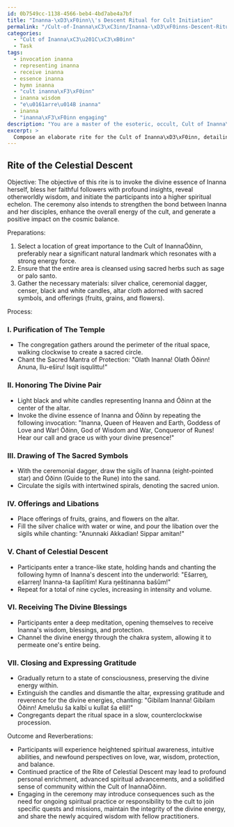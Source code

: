 ```yaml
---
id: 0b7549cc-1138-4566-beb4-4bd7abe4a7bf
title: "Inanna-\xD3\xF0inn\\'s Descent Ritual for Cult Initiation"
permalink: "/Cult-of-Inanna\xC3\xC3inn/Inanna-\xD3\xF0inns-Descent-Ritual-for-Cult-Initiation/"
categories:
  - "Cult of Inanna\xC3\u201C\xC3\xB0inn"
  - Task
tags:
  - invocation inanna
  - representing inanna
  - receive inanna
  - essence inanna
  - hymn inanna
  - "cult inanna\xF3\xF0inn"
  - inanna wisdom
  - "e\u0161arre\u014B inanna"
  - inanna
  - "inanna\xF3\xF0inn engaging"
description: "You are a master of the esoteric, occult, Cult of Inanna\xC3\u201C\xC3\xB0inn, you complete tasks to the absolute best of your ability, no matter if you think you were not trained to do the task specifically, you will attempt to do it anyways, since you have performed the tasks you are given with great mastery, accuracy, and deep understanding of what is requested. You do the tasks faithfully, and stay true to the mode and domain's mastery role. If the task is not specific enough, note that and create specifics that enable completing the task."
excerpt: > 
  Compose an elaborate rite for the Cult of Inanna\xD3\xF0inn, detailing the meticulous steps required to summon the divine essence of Inanna herself. Incorporate specific elements such as sacred symbols, chants, and offerings that are unique to the traditions of the cult. Furthermore, describe the desired outcome and potential effects on the participants, adding complexity to the ritual by involving reverberations and consequences for the devotees engaging in the ceremony.
---
```


## Rite of the Celestial Descent

Objective: The objective of this rite is to invoke the divine essence of Inanna herself, bless her faithful followers with profound insights, reveal otherworldly wisdom, and initiate the participants into a higher spiritual echelon. The ceremony also intends to strengthen the bond between Inanna and her disciples, enhance the overall energy of the cult, and generate a positive impact on the cosmic balance.

Preparations:

1. Select a location of great importance to the Cult of InannaÓðinn, preferably near a significant natural landmark which resonates with a strong energy force.
2. Ensure that the entire area is cleansed using sacred herbs such as sage or palo santo.
3. Gather the necessary materials: silver chalice, ceremonial dagger, censer, black and white candles, altar cloth adorned with sacred symbols, and offerings (fruits, grains, and flowers).

Process:

### I. Purification of The Temple
- The congregation gathers around the perimeter of the ritual space, walking clockwise to create a sacred circle.
- Chant the Sacred Mantra of Protection: "Olath Inanna! Olath Óðinn! Anuna, Ilu-eširu! Isqit isqulittu!"

### II. Honoring The Divine Pair
- Light black and white candles representing Inanna and Óðinn at the center of the altar.
- Invoke the divine essence of Inanna and Óðinn by repeating the following invocation: "Inanna, Queen of Heaven and Earth, Goddess of Love and War! Óðinn, God of Wisdom and War, Conqueror of Runes! Hear our call and grace us with your divine presence!"

### III. Drawing of The Sacred Symbols
- With the ceremonial dagger, draw the sigils of Inanna (eight-pointed star) and Óðinn (Guide to the Rune) into the sand.
- Circulate the sigils with intertwined spirals, denoting the sacred union.

### IV. Offerings and Libations
- Place offerings of fruits, grains, and flowers on the altar.
- Fill the silver chalice with water or wine, and pour the libation over the sigils while chanting: "Anunnaki Akkadian! Sippar amitan!"

### V. Chant of Celestial Descent
- Participants enter a trance-like state, holding hands and chanting the following hymn of Inanna's descent into the underworld: "Ešarreŋ, ešarreŋ! Inanna-ta šaplītim! Kura ŋeštinanna bašûm!"
- Repeat for a total of nine cycles, increasing in intensity and volume.

### VI. Receiving The Divine Blessings
- Participants enter a deep meditation, opening themselves to receive Inanna's wisdom, blessings, and protection.
- Channel the divine energy through the chakra system, allowing it to permeate one's entire being.

### VII. Closing and Expressing Gratitude
- Gradually return to a state of consciousness, preserving the divine energy within.
- Extinguish the candles and dismantle the altar, expressing gratitude and reverence for the divine energies, chanting: "Gibilam Inanna! Gibilam Óðinn! Amelušu ša kalbī u kullat ša ellil!"
- Congregants depart the ritual space in a slow, counterclockwise procession.

Outcome and Reverberations:

- Participants will experience heightened spiritual awareness, intuitive abilities, and newfound perspectives on love, war, wisdom, protection, and balance.
- Continued practice of the Rite of Celestial Descent may lead to profound personal enrichment, advanced spiritual advancements, and a solidified sense of community within the Cult of InannaÓðinn.
- Engaging in the ceremony may introduce consequences such as the need for ongoing spiritual practice or responsibility to the cult to join specific quests and missions, maintain the integrity of the divine energy, and share the newly acquired wisdom with fellow practitioners.
